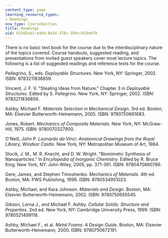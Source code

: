 ```yaml
---
content_type: page
learning_resource_types:
- Readings
ocw_type: CourseSection
title: Readings
uid: 81565ab1-eabd-8e14-378c-359cc910e470
---
```


There is no basic text book for the course due to the interdisciplinary nature of the topics covered. Course handouts, suggested reading, and presentations from invited guest speakers cover most lecture topics. The following is a list of suggested readings and reference texts for the course.

Pellegrino, S., eds. _Deployable Structures_. New York, NY: Springer, 2002. ISBN: 9783211836859.

Vincent, J. F. V. "Stealing Ideas from Nature." Chapter 3 in _Deployable Structures_. Edited by S. Pellegrino. New York, NY: Springer, 2002. ISBN: 9783211836859.

Ashby, Michael F. _Materials Selection in Mechanical Design_. 3rd ed. Boston, MA: Elsevier Butterworth-Heinemann, 2005. ISBN: 9780750661683.

Jones, Robert. _Mechanics of Composite Materials_. New York, NY: McGraw-Hill, 1975. ISBN: 9780070327900.

O'Neill, John P. _Leonardo da Vinci: Anatomical Drawings from the Royal Library, Windsor Castle_. New York, NY: Metropolitan Museum of Art, 1984.

Slocik, J. M., M. R. Knecht, and D. W. Wright. "Biomimetic Synthesis of Nanoparticles." In _Encylopedia of Inorganic Chemistry_. Edited by R. Bruce King. New York, NY: John Wiley, 2005, pp. 371-391. ISBN: 9780470860786.

Gere, James, and Stephen Timoshenko. _Mechanics of Materials_. 4th ed. Boston, MA: PWS Publishing, 1996. ISBN: 9780534951023.

Ashby, Michael, and Kara Johnson. _Materials and Design_. Boston, MA: Elsevier Butterworth-Heinemann, 2002. ISBN: 9780750655545.

Gibson, Lorna J., and Michael F. Ashby. _Cellular Solids: Structure and Properties_. 2nd ed. New York, NY: Cambridge University Press, 1999. ISBN: 9780521499118.

Ashby, Michael F., et al. _Metal Foams: A Design Guide_. Boston, MA: Elsevier Butterworth-Heinemann, 2000. ISBN: 9780750672191.